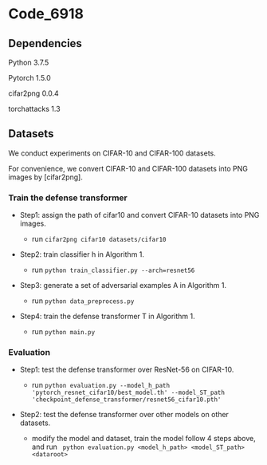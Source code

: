 # Code_6918


## Dependencies

Python 3.7.5

Pytorch 1.5.0

cifar2png 0.0.4

torchattacks 1.3


## Datasets

We conduct experiments on CIFAR-10 and CIFAR-100 datasets.

For convenience, we convert CIFAR-10 and CIFAR-100 datasets into PNG images by [cifar2png].


### Train the defense transformer

- Step1: assign the path of cifar10 and convert CIFAR-10 datasets into PNG images.

	- run ``` cifar2png cifar10 datasets/cifar10 ```

- Step2: train classifier h in Algorithm 1.

	- run ``` python train_classifier.py --arch=resnet56 ```

- Step3: generate a set of adversarial examples A in Algorithm 1.

	- run ``` python data_preprocess.py ```

- Step4: train the defense transformer T in Algorithm 1.

	- run ``` python main.py ```


### Evaluation

<!-- Please check the model_h_path and model_ST_path. -->

- Step1: test the defense transformer over ResNet-56 on CIFAR-10.

	- run ``` python evaluation.py --model_h_path 'pytorch_resnet_cifar10/best_model.th' --model_ST_path 'checkpoint_defense_transformer/resnet56_cifar10.pth' ```

- Step2: test the defense transformer over other models on other datasets.
	
	- modify the model and dataset, train the model follow 4 steps above, and run ``` python evaluation.py <model_h_path> <model_ST_path> <dataroot>```